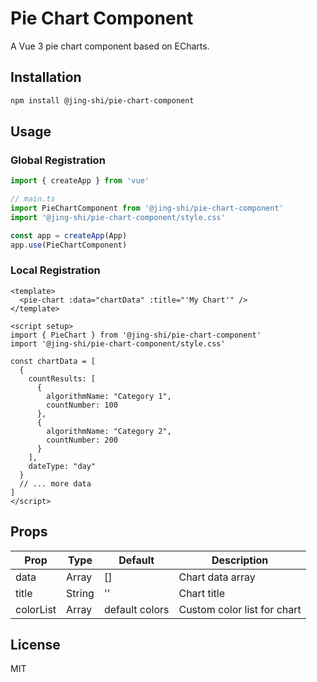 # Pie Chart Component

A Vue 3 pie chart component based on ECharts.

## Installation

```bash
npm install @jing-shi/pie-chart-component
```

## Usage

### Global Registration

```js
import { createApp } from 'vue'

// main.ts
import PieChartComponent from '@jing-shi/pie-chart-component'
import '@jing-shi/pie-chart-component/style.css'

const app = createApp(App)
app.use(PieChartComponent)
```

### Local Registration

```vue
<template>
  <pie-chart :data="chartData" :title="'My Chart'" />
</template>

<script setup>
import { PieChart } from '@jing-shi/pie-chart-component'
import '@jing-shi/pie-chart-component/style.css'

const chartData = [
  {
    countResults: [
      {
        algorithmName: "Category 1",
        countNumber: 100
      },
      {
        algorithmName: "Category 2",
        countNumber: 200
      }
    ],
    dateType: "day"
  }
  // ... more data
]
</script>
```

## Props

| Prop | Type | Default | Description |
|------|------|---------|-------------|
| data | Array | [] | Chart data array |
| title | String | '' | Chart title |
| colorList | Array | default colors | Custom color list for chart |

## License

MIT
